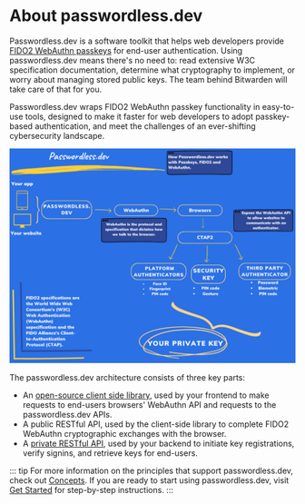 # About passwordless.dev

Passwordless.dev is a software toolkit that helps web developers provide [FIDO2 WebAuthn passkeys](concepts.html#fido2) for end-user authentication. Using passwordless.dev means there's no need to: read extensive W3C specification documentation, determine what cryptography to implement, or worry about managing stored public keys. The team behind Bitwarden will take care of that for you.

Passwordless.dev wraps FIDO2 WebAuthn passkey functionality in easy-to-use tools, designed to make it faster for web developers to adopt passkey-based authentication, and meet the challenges of an ever-shifting cybersecurity landscape.

![Passwordless.dev operation flow](./diagram.png)

The passwordless.dev architecture consists of three key parts:

- An [open-source client side library](js-client), used by your frontend to make requests to end-users browsers' WebAuthn API and requests to the passwordless.dev APIs.
- A public RESTful API, used by the client-side library to complete FIDO2 WebAuthn cryptographic exchanges with the browser.
- A [private RESTful API](api), used by your backend to initiate key registrations, verify signins, and retrieve keys for end-users.

::: tip
For more information on the principles that support passwordless.dev, check out [Concepts](concepts). If you are ready to start using passwordless.dev, visit [Get Started](get-started) for step-by-step instructions.
:::
